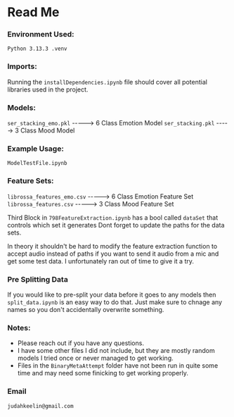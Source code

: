 # Read Me

### Environment Used:
`Python 3.13.3 .venv`

### Imports:
Running the `installDependencies.ipynb` file should cover all potential libraries used in the project.

### Models:
`ser_stacking_emo.pkl` -----> 6 Class Emotion Model
`ser_stacking.pkl` -----> 3 Class Mood Model 

### Example Usage:
`ModelTestFile.ipynb`

### Feature Sets:
`librossa_features_emo.csv` -----> 6 Class Emotion Feature Set
`librossa_features.csv` -----> 3 Class Mood Feature Set

Third Block in `798FeatureExtraction.ipynb` has a bool called `dataSet` that controls which set it generates
Dont forget to update the paths for the data sets.

In theory it shouldn't be hard to modify the feature extraction function to accept audio instead of paths if you want to send it audio from a mic and get some test data. I unfortunately ran out of time to give it a try.

### Pre Splitting Data
If you would like to pre-split your data before it goes to any models then `split_data.ipynb` is an easy way to do that. Just make sure to chnage any names so you don't accidentally overwrite something.

### Notes:
- Please reach out if you have any questions.
- I have some other files I did not include, but they are mostly random models I tried once or never managed to get working.
- Files in the `BinaryMetaAttempt` folder have not been run in quite some time and may need some finicking to get working properly.

### Email
`judahkeelin@gmail.com`